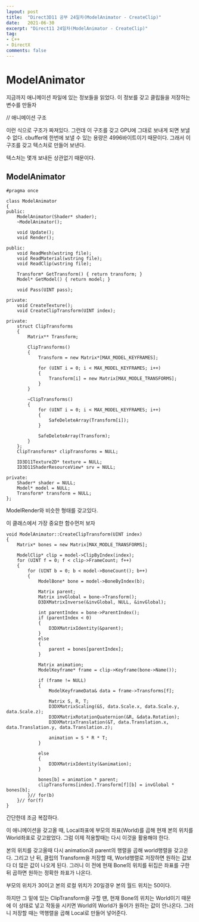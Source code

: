 ```yaml
---
layout: post
title:  "Direct3D11 공부 24일차(ModelAnimator - CreateClip)"
date:   2021-06-30
excerpt: "Direct11 24일차(ModelAnimator - CreateClip)"
tag:
- C++
- DirectX
comments: false
---
```


# ModelAnimator
지금까지 애니메이션 파일에 있는 정보들을 읽었다. 이 정보를 갖고 클립들을 저장하는 변수를 만들자

// 애니메이션 구조

이런 식으로 구조가 짜져있다. 그런데 이 구조를 갖고 GPU에 그대로 보내게 되면 보낼수 없다. cbuffer에 한번에 보낼 수 있는 용량은 4996바이트이기 때문이다. 그래서 이 구조를 갖고 텍스처로 만들어 보낸다.

텍스처는 몇개 보내든 상관없기 때문이다.

## ModelAnimator
```
#pragma once

class ModelAnimator
{
public:
	ModelAnimator(Shader* shader);
	~ModelAnimator();

	void Update();
	void Render();

public:
	void ReadMesh(wstring file);
	void ReadMaterial(wstring file);
	void ReadClip(wstring file);

	Transform* GetTransform() { return transform; }
	Model* GetModel() { return model; }

	void Pass(UINT pass);

private:
	void CreateTexture();
	void CreateClipTransform(UINT index);

private:
	struct ClipTransforms
	{
		Matrix** Transform;

		ClipTransforms()
		{
			Transform = new Matrix*[MAX_MODEL_KEYFRAMES];

			for (UINT i = 0; i < MAX_MODEL_KEYFRAMES; i++)
			{
				Transform[i] = new Matrix[MAX_MODLE_TRANSFORMS];
			}
		}

		~ClipTransforms()
		{
			for (UINT i = 0; i < MAX_MODEL_KEYFRAMES; i++)
			{
				SafeDeleteArray(Transform[i]);
			}

			SafeDeleteArray(Transform);
		}
	};
	ClipTransforms* clipTransforms = NULL;

	ID3D11Texture2D* texture = NULL;
	ID3D11ShaderResourceView* srv = NULL;

private:
	Shader* shader = NULL;
	Model* model = NULL;
	Transform* transform = NULL;
};
```
ModelRender와 비슷한 형태를 갖고있다.

이 클래스에서 가장 중요한 함수먼저 보자
```
void ModelAnimator::CreateClipTransform(UINT index)
{
	Matrix* bones = new Matrix[MAX_MODLE_TRANSFORMS];

	ModelClip* clip = model->ClipByIndex(index);
	for (UINT f = 0; f < clip->FrameCount; f++)
	{
		for (UINT b = 0; b < model->BoneCount(); b++)
		{
			ModelBone* bone = model->BoneByIndex(b);

			Matrix parent;
			Matrix invGlobal = bone->Transform();
			D3DXMatrixInverse(&invGlobal, NULL, &invGlobal);

			int parentIndex = bone->ParentIndex();
			if (parentIndex < 0)
			{
				D3DXMatrixIdentity(&parent);
			}
			else
			{
				parent = bones[parentIndex];
			}

			Matrix animation;
			ModelKeyframe* frame = clip->Keyframe(bone->Name());

			if (frame != NULL)
			{
				ModelKeyframeData& data = frame->Transforms[f];

				Matrix S, R, T;
				D3DXMatrixScaling(&S, data.Scale.x, data.Scale.y, data.Scale.z);
				D3DXMatrixRotationQuaternion(&R, &data.Rotation);
				D3DXMatrixTranslation(&T, data.Translation.x, data.Translation.y, data.Translation.z);

				animation = S * R * T;
			}

			else
			{
				D3DXMatrixIdentity(&animation);
			}

			bones[b] = animation * parent;
			clipTransforms[index].Transform[f][b] = invGlobal * bones[b];
		}// for(b)
	}// for(f)
}
```
간단한데 조금 복잡하다.

이 애니메이션을 갖고올 때, Local좌표에 부모의 좌표(World)를 곱해 현재 본의 위치를 World좌표로 갖고왔었다. 그럼 이제 적용할때는 다시 이것을 활용해야 한다. 

본의 위치를 갖고올때 다시 animation과 parent의 행렬을 곱해 world행렬을 갖고온다. 그리고 난 뒤, 클립의 Transform을 저장할 때, World행렬로 저장하면 원하는 값보다 더 많은 값이 나오게 된다. 그러니 이 전에 현재 Bone의 위치를 뒤집은 좌표를 구한 뒤 곱하면 원하는 정확한 좌표가 나온다.

부모의 위치가 30이고 본의 로컬 위치가 20일경우 본의 월드 위치는 50이다. 

하지만 그 밑에 있는 ClipTransform을 구할 땐, 현재 Bone의 위치는 World이기 때문에 이 상태로 넣고 작동을 시키면 World의 World가 들어가 원하는 값이 안나온다. 그러니 저장할 때는 역행렬을 곱해 Local로 만들어 넣어준다.